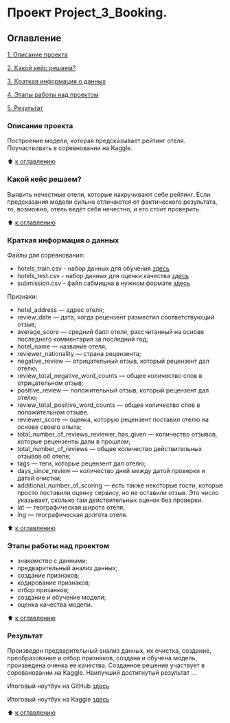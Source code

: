 # Проект Project_3_Booking. 

## Оглавление

[1. Описание проекта](https://github.com/LNarnia/new_DS/tree/main/Skillfactory/project_3_EDA#Описание-проекта)

[2. Какой кейс решаем?](https://github.com/LNarnia/new_DS/tree/main/Skillfactory/project_3_EDA#Какой-кейс-решаем?)

[3. Краткая информация о данных](https://github.com/LNarnia/new_DS/tree/main/Skillfactory/project_3_EDA#Краткая-информация-о-данных)

[4. Этапы работы над проектом](https://github.com/LNarnia/new_DS/tree/main/Skillfactory/project_3_EDA#Этапы-работы-над-проектом)

[5. Результат](https://github.com/LNarnia/new_DS/tree/main/Skillfactory/project_3_EDA#Результат)

### Описание проекта
Построение модели, которая предсказывает рейтинг отеля. Поучаствовать в соревновании на Kaggle.

:arrow_up: [к оглавлению](https://github.com/LNarnia/new_DS/tree/main/Skillfactory/project_3_EDA#Оглавление)

### Какой кейс решаем?
Выявить нечестные отели, которые накручивают себе рейтинг. Если предсказания модели сильно отличаются от фактического результата, то, возможно, отель ведёт себя нечестно, и его стоит проверить.

:arrow_up: [к оглавлению](https://github.com/LNarnia/new_DS/tree/main/Skillfactory/project_3_EDA#Оглавление)

### Краткая информация о данных

Файлы для соревнования:

- hotels_train.csv - набор данных для обучения [здесь](https://www.kaggle.com/competitions/sf-booking/data?select=hotels_train.csv)
- hotels_test.csv - набор данных для оценки качества [здесь](https://www.kaggle.com/competitions/sf-booking/data?select=hotels_test.csv)
- submission.csv - файл сабмишна в нужном формате [здесь](https://www.kaggle.com/competitions/sf-booking/data?select=submission.csv)

Признаки:
- hotel_address — адрес отеля;
- review_date — дата, когда рецензент разместил соответствующий отзыв;
- average_score — средний балл отеля, рассчитанный на основе последнего комментария за последний год;
- hotel_name — название отеля;
- reviewer_nationality — страна рецензента;
- negative_review — отрицательный отзыв, который рецензент дал отелю;
- review_total_negative_word_counts — общее количество слов в отрицательном отзыв;
- positive_review — положительный отзыв, который рецензент дал отелю;
- review_total_positive_word_counts — общее количество слов в положительном отзыве.
- reviewer_score — оценка, которую рецензент поставил отелю на основе своего опыта;
- total_number_of_reviews_reviewer_has_given — количество отзывов, которые рецензенты дали в прошлом;
- total_number_of_reviews — общее количество действительных отзывов об отеле;
- tags — теги, которые рецензент дал отелю;
- days_since_review — количество дней между датой проверки и датой очистки;
- additional_number_of_scoring — есть также некоторые гости, которые просто поставили оценку сервису, но не оставили отзыв. Это число указывает, сколько там действительных оценок без проверки.
- lat — географическая широта отеля;
- lng — географическая долгота отеля.

:arrow_up: [к оглавлению](https://github.com/LNarnia/new_DS/tree/main/Skillfactory/project_3_EDA#Оглавление)

### Этапы работы над проектом
- знакомство с данными;
- предварительный анализ данных;
- создание признаков;
- кодирование признаков;
- отбор призанков;
- создание и обучение модели;
- оценка качества модели.

:arrow_up: [к оглавлению](https://github.com/LNarnia/new_DS/tree/main/Skillfactory/project_3_EDA#Оглавление)

### Результат

Произведен предварительный анализ данных, их очистка, создание, преобразование и отбор признаков, создана и обучена модель, произведена оченка ее качества. Созданное решение участвует в соревановании на Kaggle. Наилучший достигнутый результат ...


Итоговый ноутбук на GitHub [здесь](https://github.com/LNarnia/new_DS/blob/main/Skillfactory/project_3_EDA/project-3-booking-ready.ipynb)

Итоговый ноутбук на Kaggle [здесь](https://www.kaggle.com/code/lnarnia/project-3-booking-ready)


:arrow_up: [к оглавлению](https://github.com/LNarnia/new_DS/tree/main/Skillfactory/project_3_EDA#Оглавление)
